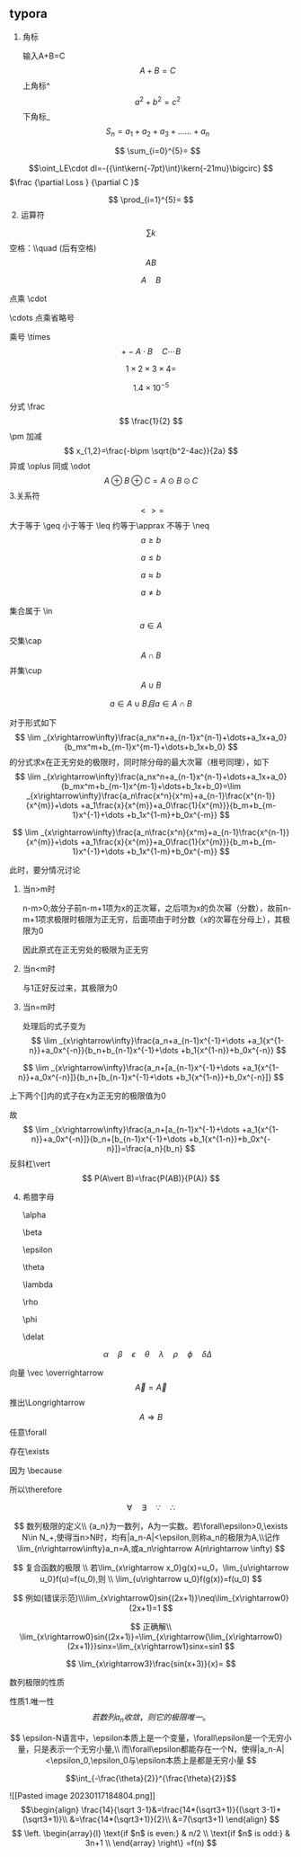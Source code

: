 ## typora

1. 角标

   输入A+B=C
   $$
   A+B=C
   $$
   上角标^
   $$
   a^2+b^2=c^2
   $$
   下角标_
   $$
   S_n=a_1+a_2+a_3+……+a_n
   $$

   $$
   \sum_{i=0}^{5}=
   $$

   
$$\oint_LE\cdot dl=-{{\int\kern{-7pt}\int}\kern{-21mu}\bigcirc}
$$
$\frac {\partial Loss } {\partial C }$

$$
\prod_{i=1}^{5}=
$$
​	2. 运算符


$$
\sum k
$$
空格：\\\quad (后有空格)
$$
A   B
$$

$$
A\quad B
$$



点乘 \cdot 

\cdots 点乘省略号 

乘号 \times
$$
+-
A\cdot B \quad     C\cdots B
$$

$$
1\times2\times3\times4=
$$

$$
1.4\times10^{-5}
$$

分式 \frac
$$
\frac{1}{2}
$$
\pm 加减
$$
x_{1,2}=\frac{-b\pm \sqrt{b^2-4ac}}{2a}
$$
 异或 \oplus    同或 \odot
$$
A\oplus B \oplus C=A\odot B\odot C
$$
3.关系符
$$
<>=
$$
大于等于 \geq  小于等于 \leq   约等于\apprax  不等于 \neq
$$
a\geq b
$$

$$
a\leq b
$$

$$
a\approx b
$$

$$
a\neq b
$$

集合属于 \in
$$
a\in A
$$
交集\cap
$$
A\cap B
$$
并集\cup
$$
A\cup B
$$

$$
a\in A\cup B且a\in A\cap B
$$

对于形式如下
$$
\lim _{x\rightarrow\infty}\frac{a_nx^n+a_{n-1}x^{n-1}+\dots+a_1x+a_0}{b_mx^m+b_{m-1}x^{m-1}+\dots+b_1x+b_0}
$$
的分式求x在正无穷处的极限时，同时除分母的最大次幂（根号同理），如下
$$
\lim _{x\rightarrow\infty}\frac{a_nx^n+a_{n-1}x^{n-1}+\dots+a_1x+a_0}{b_mx^m+b_{m-1}x^{m-1}+\dots+b_1x+b_0}=\lim _{x\rightarrow\infty}\frac{a_n\frac{x^n}{x^m}+a_{n-1}\frac{x^{n-1}}{x^{m}}+\dots +a_1\frac{x}{x^{m}}+a_0\frac{1}{x^{m}}}{b_m+b_{m-1}x^{-1}+\dots +b_1x^{1-m}+b_0x^{-m}}
$$

$$
\lim _{x\rightarrow\infty}\frac{a_n\frac{x^n}{x^m}+a_{n-1}\frac{x^{n-1}}{x^{m}}+\dots +a_1\frac{x}{x^{m}}+a_0\frac{1}{x^{m}}}{b_m+b_{m-1}x^{-1}+\dots +b_1x^{1-m}+b_0x^{-m}}
$$



此时，要分情况讨论

1. 当n>m时

   n-m>0;故分子前n-m+1项为x的正次幂，之后项为x的负次幂（分数），故前n-m+1项求极限时极限为正无穷，后面项由于时分数（x的次幂在分母上），其极限为0

   因此原式在正无穷处的极限为正无穷

2. 当n<m时

   与1正好反过来，其极限为0

3. 当n=m时

   处理后的式子变为
   $$
   \lim _{x\rightarrow\infty}\frac{a_n+a_{n-1}x^{-1}+\dots +a_1{x^{1-n}}+a_0x^{-n}}{b_n+b_{n-1}x^{-1}+\dots +b_1{x^{1-n}}+b_0x^{-n}}
   $$
   

$$
\lim _{x\rightarrow\infty}\frac{a_n+[a_{n-1}x^{-1}+\dots +a_1{x^{1-n}}+a_0x^{-n}]}{b_n+[b_{n-1}x^{-1}+\dots +b_1{x^{1-n}}+b_0x^{-n}]}
$$

上下两个[]内的式子在x为正无穷的极限值为0

故
$$
\lim _{x\rightarrow\infty}\frac{a_n+[a_{n-1}x^{-1}+\dots +a_1{x^{1-n}}+a_0x^{-n}]}{b_n+[b_{n-1}x^{-1}+\dots +b_1{x^{1-n}}+b_0x^{-n}]}=\frac{a_n}{b_n}
$$
反斜杠\vert
$$
P(A\vert B)=\frac{P(AB)}{P(A)}
$$

4. 希腊字母

   \alpha

   \beta

   \epsilon

   \theta

   \lambda

   \rho

   \phi

   \delat

   

   
   $$
   \alpha\quad  \beta\quad  \epsilon\quad  \theta \quad  \lambda \quad \rho \quad \phi\quad \delta \Delta
   $$
   

向量 \vec \overrightarrow
$$
\vec{A}=\overrightarrow{A}
$$
推出\Longrightarrow
$$
A\Longrightarrow{B}
$$
任意\forall

存在\exists

因为 \because

所以\therefore




$$
\forall\quad \exists\quad \because \quad \therefore
$$

$$
数列极限的定义\\
{a_n}为一数列，A为一实数。若\forall\epsilon>0,\exists N\in N_+,使得当n>N时，均有|a_n-A|<\epsilon,则称a_n的极限为A,\\记作\lim_{n\rightarrow\infty}a_n=A,或a_n\rightarrow A(n\rightarrow \infty)
$$


$$
复合函数的极限
\\
若\lim_{x\rightarrow x_0}g(x)=u_0，\lim_{u\rightarrow u_0}f(u)=f(u_0),则
\\
\lim_{u\rightarrow u_0}f(g(x))=f(u_0)
$$

$$
例如(错误示范)\\\lim_{x\rightarrow0}sin{(2x+1)}\neq\lim_{x\rightarrow0}(2x+1)=1
$$

$$
正确解\\
\lim_{x\rightarrow0}sin{(2x+1)}=\lim_{x\rightarrow{\lim_{x\rightarrow0}(2x+1)}}sinx=\lim_{x\rightarrow1}sinx=sin1
$$

$$
\lim_{x\rightarrow3}\frac{sin(x+3)}{x}=
$$

数列极限的性质

性质1.唯一性
$$
若数列{a_n}收敛，则它的极限唯一。
$$

$$
\epsilon-N语言中，\epsilon本质上是一个变量，\forall\epsilon是一个无穷小量，只是表示一个无穷小量,\\
而\forall\epsilon都能存在一个N，使得|a_n-A|<\epsilon_0,\epsilon_0与\epsilon本质上是都是无穷小量
$$

$$\int_{-\frac{\theta}{2}}^{\frac{\theta}{2}}$$

![[Pasted image 20230117184804.png]]
$$\begin{align}
\frac{14}{\sqrt 3-1}&=\frac{14*(\sqrt3+1)}{(\sqrt 3-1)*(\sqrt3+1)}\\
&=\frac{14*(\sqrt3+1)}{2}\\
&=7(\sqrt3+1)
\end{align}
$$
$$
    \left.
        \begin{array}{l}
            \text{if $n$ is even:} & n/2 \\
            \text{if $n$ is odd:} & 3n+1 \\
        \end{array}
    \right\}
    =f(n)
$$
